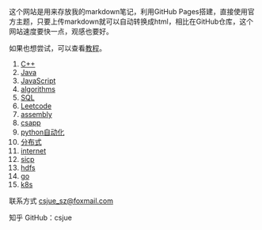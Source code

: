 这个网站是用来存放我的markdown笔记，利用GitHub Pages搭建，直接使用官方主题，只要上传markdown就可以自动转换成html，相比在GitHub仓库，这个网站速度要快一点，观感也要好。

如果也想尝试，可以查看[教程](_posts/2020-9-26-howtobuild.md)。

1. [C++](_posts/2020-9-24-cpp.md)
2. [Java](_posts/2020-10-10-java.md)
3. [JavaScript](_posts/2020-9-25-JavaScript.md)
4. [algorithms](_posts/2020-9-25-algorithms.md)
5. [SQL](_posts/2020-9-25-SQL.md)
6. [Leetcode](_posts/2020-9-25-leetcode.md)
7. [assembly](_posts/2020-10-14-assembly.md)
8. [csapp](_posts/2021-1-9-csapp.md)
9. [python自动化](_posts/2021-2-22-python.md)
10. [分布式](_posts/2021-3-14-distribution.md)
11. [internet](_posts/2021-3-16-internet.md)
12. [sicp](_posts/2021-4-15-sicp.md)
13. [hdfs](_posts/2021-5-25-hdfs.md)
14. [go](_posts/2021-9-21-go.md)
15. [k8s](_posts/2021-11-1-k8s.md)

联系方式 csjue_sz@foxmail.com

知乎 GitHub：csjue
